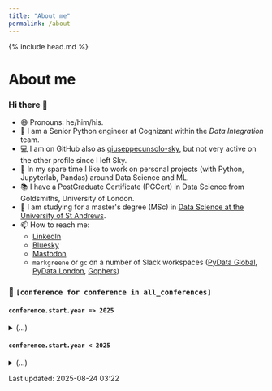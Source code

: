 ```yaml
---
title: "About me"
permalink: /about
---
```


{% include head.md %}

# About me
### Hi there 👋

- 😄 Pronouns: he/him/his.
- 🔭 I am a Senior Python engineer at Cognizant within the _Data Integration_ team.
- 💻 I am on GitHub also as [giuseppecunsolo-sky](https://github.com/giuseppecunsolo-sky), but not very active on the other profile since I left Sky.
- 🌱 In my spare time I like to work on personal projects (with Python, Jupyterlab, Pandas) around Data Science and ML.
- 📚 I have a PostGraduate Certificate (PGCert) in Data Science from Goldsmiths, University of London.
- 📖 I am studying for a master's degree (MSc) in [Data Science at the University of St Andrews](https://www.st-andrews.ac.uk/study/online/data-science/).
- 📫 How to reach me:
  - [LinkedIn](https://uk.linkedin.com/in/giuseppecunsolo)
  - [Bluesky](https://bsky.app/profile/markgreene74.bsky.social)
  - [Mastodon](https://fosstodon.org/@markgreene)
  - `markgreene` or `gc` on a number of Slack workspaces ([PyData Global](https://pydataglobal.slack.com), [PyData London](https://pydatalondon.slack.com), [Gophers](https://gophers.slack.com))


### 📢 `[conference for conference in all_conferences]`

#### `conference.start.year => 2025`
<details><summary>(...)</summary>
<p>
<ul>

  
<li><a href="https://ep2025.europython.eu">EuroPython 2025</a> 14-20 July, 2025 (Online)</li>
  

  
<li><a href="https://pydata.org/london2025/">PyData London 2025</a> 06-08 June, 2025</li>
  

  
<li><a href="https://www.rustnationuk.com/">Rust Nation 2025</a> 19-20 February, 2025</li>
  

</ul>
</p>
</details>

#### `conference.start.year < 2025`
<details><summary>(...)</summary>
<p>
<ul>

  
<li><a href="https://pydata.org/global2024">PyData Global 2024</a> 03-05 December, 2024 (Online)</li>
  

  
<li><a href="https://ep2024.europython.eu/">EuroPython 2024</a> 08-14 July, 2024 (Online)</li>
  

  
<li><a href="https://pydata.org/london2024/">PyData London 2024</a> 14-16 June, 2024</li>
  

  
<li><a href="https://ep2023.europython.eu/">EuroPython 2023</a> 17-23 July, 2023 (Online)</li>
  

  
<li><a href="https://pydata.org/london2023/">PyData London 2023</a> 02-04 June, 2023</li>
  

  
<li><a href="https://pydata.org/global2022/">PyData Global 2022</a> 01-03 December, 2022 (Online)</li>
  

  
<li><a href="https://pyjamas.live/">Pyjamas Conf 2022</a> 26-27 November, 2022 (Online)</li>
  

  
<li><a href="https://gophercon.eu/">GopherCon Europe 2022</a> 29-31 July, 2022 (Online)</li>
  

  
<li><a href="https://pydata.org/london2022/">PyData London 2022</a> 17-19 June, 2022</li>
  

  
<li><a href="https://mlopsworld.com/">MLOps World 2022</a> 07-10 June, 2022 (Online)</li>
  

  
<li><a href="https://pyjamas.live/schedule/">Pyjamas Conf 2021</a> 04 December, 2021 (Online)</li>
  

  
<li><a href="https://pydata.org/global2021/">PyData Global 2021</a> 28-30 October, 2021 (Online)</li>
  

  
<li><a href="https://mlopsworld.com/">MLOps World</a> 13-17 June, 2021 (Online)</li>
  

  
<li><a href="https://gophercon.eu/schedule/">GopherCon Europe</a> 26-28 May, 2021 (Online)</li>
  

  
<li><a href="https://us.pycon.org/2021/">PyCon US</a> 12-18 May, 2021 (Online)</li>
  

  
<li><a href="https://aws.amazon.com/events/aws-innovate/machine-learning/online/emea/agenda/">AWS Innovate - AI/ML Edition</a> 24 February, 2021 (Online)</li>
  

  
<li><a href="https://2021.pycascades.com/">PyCascades</a> 19-21 February, 2021 (Online)</li>
  

  
<li><a href="https://pyjamas.live/schedule/">Pyjamas Conf 2020</a> 05 December, 2020 (Online)</li>
  

  
<li><a href="https://global.pydata.org/pages/program">PyData Global</a> 11-15 November, 2020 (Online)</li>
  

  
<li><a href="https://qconlondon.com/recap/london2020">QCon London</a> 02-06 March, 2020</li>
  

  
<li><a href="https://devopsdays.org/events/2019-london/program">Devopsdays London</a> 26-27 September, 2019</li>
  

</ul>
</p>
</details>

Last updated: 2025-08-24 03:22
